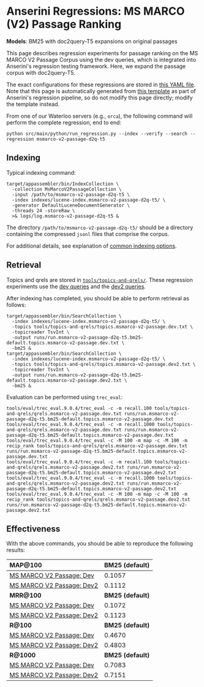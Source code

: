 # Anserini Regressions: MS MARCO (V2) Passage Ranking

**Models**: BM25 with doc2query-T5 expansions on original passages

This page describes regression experiments for passage ranking on the MS MARCO V2 Passage Corpus using the dev queries, which is integrated into Anserini's regression testing framework.
Here, we expand the passage corpus with doc2query-T5.

The exact configurations for these regressions are stored in [this YAML file](../src/main/resources/regression/msmarco-v2-passage-d2q-t5.yaml).
Note that this page is automatically generated from [this template](../src/main/resources/docgen/templates/msmarco-v2-passage-d2q-t5.template) as part of Anserini's regression pipeline, so do not modify this page directly; modify the template instead.

From one of our Waterloo servers (e.g., `orca`), the following command will perform the complete regression, end to end:

```
python src/main/python/run_regression.py --index --verify --search --regression msmarco-v2-passage-d2q-t5
```

## Indexing

Typical indexing command:

```
target/appassembler/bin/IndexCollection \
  -collection MsMarcoV2PassageCollection \
  -input /path/to/msmarco-v2-passage-d2q-t5 \
  -index indexes/lucene-index.msmarco-v2-passage-d2q-t5/ \
  -generator DefaultLuceneDocumentGenerator \
  -threads 24 -storeRaw \
  >& logs/log.msmarco-v2-passage-d2q-t5 &
```

The directory `/path/to/msmarco-v2-passage-d2q-t5/` should be a directory containing the compressed `jsonl` files that comprise the corpus.

For additional details, see explanation of [common indexing options](common-indexing-options.md).

## Retrieval

Topics and qrels are stored in [`tools/topics-and-qrels/`](../tools/topics-and-qrels/).
These regression experiments use the [dev queries](../tools/topics-and-qrels/topics.msmarco-v2-passage.dev.txt) and the [dev2 queries](../tools/topics-and-qrels/topics.msmarco-v2-passage.dev2.txt).

After indexing has completed, you should be able to perform retrieval as follows:

```
target/appassembler/bin/SearchCollection \
  -index indexes/lucene-index.msmarco-v2-passage-d2q-t5/ \
  -topics tools/topics-and-qrels/topics.msmarco-v2-passage.dev.txt \
  -topicreader TsvInt \
  -output runs/run.msmarco-v2-passage-d2q-t5.bm25-default.topics.msmarco-v2-passage.dev.txt \
  -bm25 &
target/appassembler/bin/SearchCollection \
  -index indexes/lucene-index.msmarco-v2-passage-d2q-t5/ \
  -topics tools/topics-and-qrels/topics.msmarco-v2-passage.dev2.txt \
  -topicreader TsvInt \
  -output runs/run.msmarco-v2-passage-d2q-t5.bm25-default.topics.msmarco-v2-passage.dev2.txt \
  -bm25 &
```

Evaluation can be performed using `trec_eval`:

```
tools/eval/trec_eval.9.0.4/trec_eval -c -m recall.100 tools/topics-and-qrels/qrels.msmarco-v2-passage.dev.txt runs/run.msmarco-v2-passage-d2q-t5.bm25-default.topics.msmarco-v2-passage.dev.txt
tools/eval/trec_eval.9.0.4/trec_eval -c -m recall.1000 tools/topics-and-qrels/qrels.msmarco-v2-passage.dev.txt runs/run.msmarco-v2-passage-d2q-t5.bm25-default.topics.msmarco-v2-passage.dev.txt
tools/eval/trec_eval.9.0.4/trec_eval -c -M 100 -m map -c -M 100 -m recip_rank tools/topics-and-qrels/qrels.msmarco-v2-passage.dev.txt runs/run.msmarco-v2-passage-d2q-t5.bm25-default.topics.msmarco-v2-passage.dev.txt
tools/eval/trec_eval.9.0.4/trec_eval -c -m recall.100 tools/topics-and-qrels/qrels.msmarco-v2-passage.dev2.txt runs/run.msmarco-v2-passage-d2q-t5.bm25-default.topics.msmarco-v2-passage.dev2.txt
tools/eval/trec_eval.9.0.4/trec_eval -c -m recall.1000 tools/topics-and-qrels/qrels.msmarco-v2-passage.dev2.txt runs/run.msmarco-v2-passage-d2q-t5.bm25-default.topics.msmarco-v2-passage.dev2.txt
tools/eval/trec_eval.9.0.4/trec_eval -c -M 100 -m map -c -M 100 -m recip_rank tools/topics-and-qrels/qrels.msmarco-v2-passage.dev2.txt runs/run.msmarco-v2-passage-d2q-t5.bm25-default.topics.msmarco-v2-passage.dev2.txt
```

## Effectiveness

With the above commands, you should be able to reproduce the following results:

| **MAP@100**                                                                                                  | **BM25 (default)**|
|:-------------------------------------------------------------------------------------------------------------|-----------|
| [MS MARCO V2 Passage: Dev](https://microsoft.github.io/msmarco/TREC-Deep-Learning.html)                      | 0.1057    |
| [MS MARCO V2 Passage: Dev2](https://microsoft.github.io/msmarco/TREC-Deep-Learning.html)                     | 0.1112    |
| **MRR@100**                                                                                                  | **BM25 (default)**|
| [MS MARCO V2 Passage: Dev](https://microsoft.github.io/msmarco/TREC-Deep-Learning.html)                      | 0.1072    |
| [MS MARCO V2 Passage: Dev2](https://microsoft.github.io/msmarco/TREC-Deep-Learning.html)                     | 0.1123    |
| **R@100**                                                                                                    | **BM25 (default)**|
| [MS MARCO V2 Passage: Dev](https://microsoft.github.io/msmarco/TREC-Deep-Learning.html)                      | 0.4670    |
| [MS MARCO V2 Passage: Dev2](https://microsoft.github.io/msmarco/TREC-Deep-Learning.html)                     | 0.4803    |
| **R@1000**                                                                                                   | **BM25 (default)**|
| [MS MARCO V2 Passage: Dev](https://microsoft.github.io/msmarco/TREC-Deep-Learning.html)                      | 0.7083    |
| [MS MARCO V2 Passage: Dev2](https://microsoft.github.io/msmarco/TREC-Deep-Learning.html)                     | 0.7151    |
